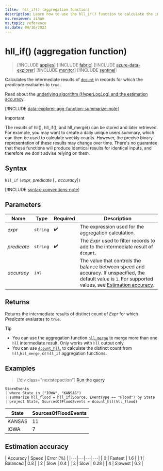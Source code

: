 ```yaml
---
title:  hll_if() (aggregation function)
description: Learn how to use the hll_if() function to calculate the intermediate results of the dcount() function.
ms.reviewer: ziham
ms.topic: reference
ms.date: 04/16/2023
---
```

# hll_if() (aggregation function)

> [!INCLUDE [applies](../includes/applies-to-version/applies.md)] [!INCLUDE [fabric](../includes/applies-to-version/fabric.md)] [!INCLUDE [azure-data-explorer](../includes/applies-to-version/azure-data-explorer.md)] [!INCLUDE [monitor](../includes/applies-to-version/monitor.md)] [!INCLUDE [sentinel](../includes/applies-to-version/sentinel.md)]

Calculates the intermediate results of [`dcount`](dcount-aggfunction.md) in records for which the *predicate* evaluates to `true`.

Read about the [underlying algorithm (*H*yper*L*og*L*og) and the estimation accuracy](dcount-aggfunction.md#estimation-accuracy).

[!INCLUDE [data-explorer-agg-function-summarize-note](../includes/agg-function-summarize-note.md)]

> [!IMPORTANT]
> The results of hll(), hll_if(), and hll_merge() can be stored and later retrieved. For example, you may want to create a daily unique users summary, which can then be used to calculate weekly counts.
> However, the precise binary representation of these results may change over time. There's no guarantee that these functions will produce identical results for identical inputs, and therefore we don't advise relying on them.

## Syntax

`hll_if` `(`*expr*, *predicate* [`,` *accuracy*]`)`

[!INCLUDE [syntax-conventions-note](../includes/syntax-conventions-note.md)]

## Parameters

| Name | Type | Required | Description |
|--|--|--|--|
| *expr* | `string` |  :heavy_check_mark: | The expression used for the aggregation calculation. |
| *predicate* | `string` |  :heavy_check_mark: | The *Expr* used to filter records to add to the intermediate result of `dcount`. |
| *accuracy* | `int` |   | The value that controls the balance between speed and accuracy. If unspecified, the default value is `1`. For supported values, see [Estimation accuracy](#estimation-accuracy). |

## Returns

Returns the intermediate results of distinct count of *Expr* for which *Predicate* evaluates to `true`.

> [!TIP]
>
> - You can use the aggregation function [`hll_merge`](hll-merge-aggregation-function.md) to merge more than one `hll` intermediate result. Only works with `hll` output only.
> - You can use [`dcount_hll`](dcount-hll-function.md), to calculate the distinct count from `hll`,`hll_merge`, or `hll_if` aggregation functions.

## Examples

> [!div class="nextstepaction"]
> <a href="https://dataexplorer.azure.com/clusters/help/databases/Samples?query=H4sIAAAAAAAAAz2OQQrCMBBF955imFUCuUIXXSiIYBcpuCw1ndBI2ylJqlQ8vDEBd/Ph/fdHR/bz8UlLDIcPvEbyBDr2kcAtIPDc3GpUgJf6qmuNMjFhm+feuzfBOE2dnZgHqPLtrNC8eUMKsrHdV4KqAjz9IJRw34s7WVbPDzKxZAWlFxqb0fJPsg6GtyV2SS7+Y/IL9SJmoLMAAAA=" target="_blank">Run the query</a>

```kusto
StormEvents
| where State in ("IOWA", "KANSAS")
| summarize hll_flood = hll_if(Source, EventType == "Flood") by State
| project State, SourcesOfFloodEvents = dcount_hll(hll_flood)
```

|State|SourcesOfFloodEvents|
|---|---|
|KANSAS|11|
|IOWA|7|

## Estimation accuracy

| Accuracy | Speed | Error (%) |
|---|---|---|---|
| 0 | Fastest | 1.6 |
| 1 | Balanced | 0.8 |
| 2 | Slow | 0.4 |
| 3 | Slow | 0.28 |
| 4 | Slowest | 0.2 |

